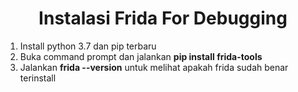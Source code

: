 <h1 align="center">Instalasi Frida For Debugging</h1>

1. Install python 3.7 dan pip terbaru
2. Buka command prompt dan jalankan **pip install frida-tools**
3. Jalankan **frida --version** untuk melihat apakah frida sudah benar terinstall